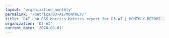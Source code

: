 ```yaml
---
layout: 'organization_monthly'
permalink: '/metrics/D3-AI/MONTHLY/'
title: 'DAI Lab OSS Metrics Metrics report for D3-AI | MONTHLY-REPORT-2020-03-01'
organization: 'D3-AI'
current_date: '2020-03-01'
---
```

